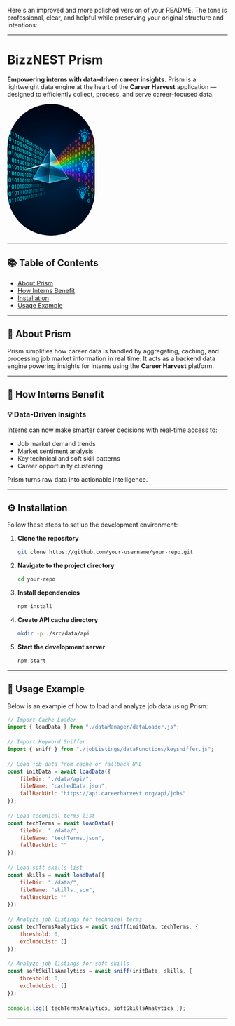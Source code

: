 Here's an improved and more polished version of your README. The tone is professional, clear, and helpful while preserving your original structure and intentions:

---

# BizzNEST Prism

**Empowering interns with data-driven career insights.**
Prism is a lightweight data engine at the heart of the **Career Harvest** application — designed to efficiently collect, process, and serve career-focused data.

<img src="./docs/images/prism.png" alt="Project Image" width="200" style="border-radius:200px"/>

---

## 📚 Table of Contents

* [About Prism](#about-prism)
* [How Interns Benefit](#how-interns-benefit)
* [Installation](#installation)
* [Usage Example](#usage-example)

---

## 📌 About Prism

Prism simplifies how career data is handled by aggregating, caching, and processing job market information in real time. It acts as a backend data engine powering insights for interns using the **Career Harvest** platform.

---

## 🌱 How Interns Benefit

### 💡 Data-Driven Insights

Interns can now make smarter career decisions with real-time access to:

* Job market demand trends
* Market sentiment analysis
* Key technical and soft skill patterns
* Career opportunity clustering

Prism turns raw data into actionable intelligence.

---

## ⚙️ Installation

Follow these steps to set up the development environment:

1. **Clone the repository**

   ```sh
   git clone https://github.com/your-username/your-repo.git
   ```

2. **Navigate to the project directory**

   ```sh
   cd your-repo
   ```

3. **Install dependencies**

   ```sh
   npm install
   ```

4. **Create API cache directory**

   ```sh
   mkdir -p ./src/data/api
   ```

5. **Start the development server**

   ```sh
   npm start
   ```

---

## 🚀 Usage Example

Below is an example of how to load and analyze job data using Prism:

```js
// Import Cache Loader
import { loadData } from "./dataManager/dataLoader.js";

// Import Keyword Sniffer
import { sniff } from "./jobListings/dataFunctions/keysniffer.js";

// Load job data from cache or fallback URL
const initData = await loadData({
    fileDir: "./data/api/",
    fileName: "cachedData.json", 
    fallBackUrl: "https://api.careerharvest.org/api/jobs"
});

// Load technical terms list
const techTerms = await loadData({
    fileDir: "./data/", 
    fileName: "techTerms.json", 
    fallBackUrl: ""
});

// Load soft skills list
const skills = await loadData({
    fileDir: "./data/", 
    fileName: "skills.json", 
    fallBackUrl: ""
});

// Analyze job listings for technical terms
const techTermsAnalytics = await sniff(initData, techTerms, {
    threshold: 0,
    excludeList: []
});

// Analyze job listings for soft skills
const softSkillsAnalytics = await sniff(initData, skills, {
    threshold: 0,
    excludeList: []
});

console.log({ techTermsAnalytics, softSkillsAnalytics });
```

---